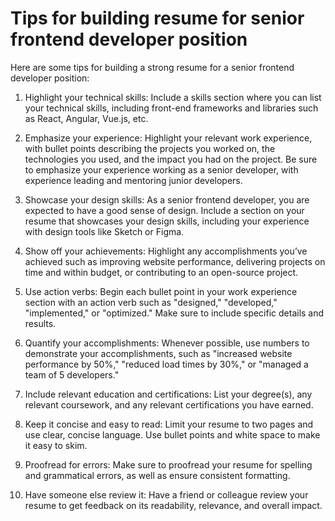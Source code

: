 # Tips for building resume for senior frontend developer position

Here are some tips for building a strong resume for a senior frontend developer position:

1. Highlight your technical skills: Include a skills section where you can list your technical skills, including front-end frameworks and libraries such as React, Angular, Vue.js, etc.
    
2. Emphasize your experience: Highlight your relevant work experience, with bullet points describing the projects you worked on, the technologies you used, and the impact you had on the project. Be sure to emphasize your experience working as a senior developer, with experience leading and mentoring junior developers.
    
3. Showcase your design skills: As a senior frontend developer, you are expected to have a good sense of design. Include a section on your resume that showcases your design skills, including your experience with design tools like Sketch or Figma.
    
4. Show off your achievements: Highlight any accomplishments you’ve achieved such as improving website performance, delivering projects on time and within budget, or contributing to an open-source project.
    
5. Use action verbs: Begin each bullet point in your work experience section with an action verb such as "designed," "developed," "implemented," or "optimized." Make sure to include specific details and results.
    
6. Quantify your accomplishments: Whenever possible, use numbers to demonstrate your accomplishments, such as "increased website performance by 50%," "reduced load times by 30%," or "managed a team of 5 developers."
    
7. Include relevant education and certifications: List your degree(s), any relevant coursework, and any relevant certifications you have earned.
    
8. Keep it concise and easy to read: Limit your resume to two pages and use clear, concise language. Use bullet points and white space to make it easy to skim.
    
9. Proofread for errors: Make sure to proofread your resume for spelling and grammatical errors, as well as ensure consistent formatting.
    
10. Have someone else review it: Have a friend or colleague review your resume to get feedback on its readability, relevance, and overall impact.
